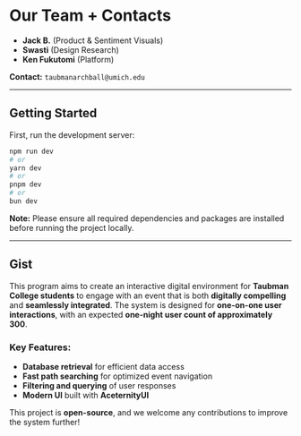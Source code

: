 # Our Team + Contacts

- **Jack B.** (Product & Sentiment Visuals)
- **Swasti** (Design Research)
- **Ken Fukutomi** (Platform)

**Contact:** `taubmanarchball@umich.edu`

---

## Getting Started  

First, run the development server:  

```bash
npm run dev
# or
yarn dev
# or
pnpm dev
# or
bun dev
```

**Note:** Please ensure all required dependencies and packages are installed before running the project locally.  

---

## Gist  

This program aims to create an interactive digital environment for **Taubman College students** to engage with an event that is both **digitally compelling** and **seamlessly integrated**. The system is designed for **one-on-one user interactions**, with an expected **one-night user count of approximately 300**.  

### Key Features:  
- **Database retrieval** for efficient data access  
- **Fast path searching** for optimized event navigation  
- **Filtering and querying** of user responses  
- **Modern UI** built with **AceternityUI**  

This project is **open-source**, and we welcome any contributions to improve the system further!